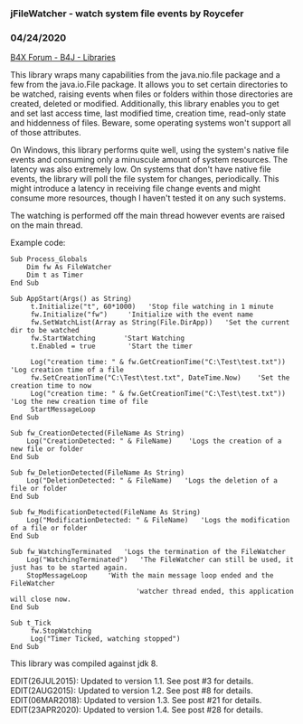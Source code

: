 ### jFileWatcher - watch system file events by Roycefer
### 04/24/2020
[B4X Forum - B4J - Libraries](https://www.b4x.com/android/forum/threads/56613/)

This library wraps many capabilities from the java.nio.file package and a few from the java.io.File package. It allows you to set certain directories to be watched, raising events when files or folders within those directories are created, deleted or modified. Additionally, this library enables you to get and set last access time, last modified time, creation time, read-only state and hiddenness of files. Beware, some operating systems won't support all of those attributes.  
  
On Windows, this library performs quite well, using the system's native file events and consuming only a minuscule amount of system resources. The latency was also extremely low. On systems that don't have native file events, the library will poll the file system for changes, periodically. This might introduce a latency in receiving file change events and might consume more resources, though I haven't tested it on any such systems.  
  
The watching is performed off the main thread however events are raised on the main thread.  
  
Example code:  

```B4X
Sub Process_Globals  
    Dim fw As FileWatcher  
    Dim t as Timer  
End Sub  
  
Sub AppStart(Args() as String)  
     t.Initialize("t", 60*1000)   'Stop file watching in 1 minute  
     fw.Initialize("fw")     'Initialize with the event name  
     fw.SetWatchList(Array as String(File.DirApp))   'Set the current dir to be watched  
     fw.StartWatching       'Start Watching  
     t.Enabled = true        'Start the timer  
  
     Log("creation time: " & fw.GetCreationTime("C:\Test\test.txt"))   'Log creation time of a file  
     fw.SetCreationTime("C:\Test\test.txt", DateTime.Now)    'Set the creation time to now  
     Log("creation time: " & fw.GetCreationTime("C:\Test\test.txt"))   'Log the new creation time of file  
     StartMessageLoop  
End Sub  
  
Sub fw_CreationDetected(FileName As String)  
    Log("CreationDetected: " & FileName)    'Logs the creation of a new file or folder  
End Sub  
  
Sub fw_DeletionDetected(FileName As String)  
    Log("DeletionDetected: " & FileName)   'Logs the deletion of a file or folder  
End Sub  
  
Sub fw_ModificationDetected(FileName As String)  
    Log("ModificationDetected: " & FileName)   'Logs the modification of a file or folder  
End Sub  
  
Sub fw_WatchingTerminated   'Logs the termination of the FileWatcher  
    Log("WatchingTerminated")   'The FileWatcher can still be used, it just has to be started again.  
    StopMessageLoop     'With the main message loop ended and the FileWatcher  
                               'watcher thread ended, this application will close now.  
End Sub  
  
Sub t_Tick  
     fw.StopWatching  
     Log("Timer Ticked, watching stopped")  
End Sub
```

  
  
This library was compiled against jdk 8.  
  
EDIT(26JUL2015): Updated to version 1.1. See post #3 for details.  
EDIT(2AUG2015): Updated to version 1.2. See post #8 for details.  
EDIT(06MAR2018): Updated to version 1.3. See post #21 for details.  
EDIT(23APR2020): Updated to version 1.4. See post #28 for details.